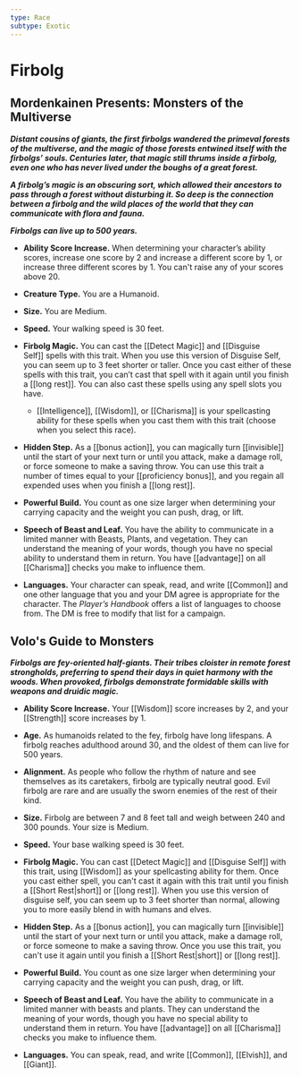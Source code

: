 ```yaml
---
type: Race
subtype: Exotic
---
```

# Firbolg

## Mordenkainen Presents: Monsters of the Multiverse

**_Distant cousins of giants, the first firbolgs wandered the primeval forests of the multiverse, and the magic of those forests entwined itself with the firbolgs’ souls. Centuries later, that magic still thrums inside a firbolg, even one who has never lived under the boughs of a great forest._**

**_A firbolg’s magic is an obscuring sort, which allowed their ancestors to pass through a forest without disturbing it. So deep is the connection between a firbolg and the wild places of the world that they can communicate with flora and fauna._**

**_Firbolgs can live up to 500 years._**

- **Ability Score Increase.** When determining your character’s ability scores, increase one score by 2 and increase a different score by 1, or increase three different scores by 1. You can't raise any of your scores above 20.

- **Creature Type.** You are a Humanoid.

- **Size.** You are Medium.

- **Speed.** Your walking speed is 30 feet.

- **Firbolg Magic.** You can cast the [[Detect Magic]] and [[Disguise Self]] spells with this trait. When you use this version of Disguise Self, you can seem up to 3 feet shorter or taller. Once you cast either of these spells with this trait, you can’t cast that spell with it again until you finish a [[long rest]]. You can also cast these spells using any spell slots you have.
    - [[Intelligence]], [[Wisdom]], or [[Charisma]] is your spellcasting ability for these spells when you cast them with this trait (choose when you select this race).

- **Hidden Step.** As a [[bonus action]], you can magically turn [[invisible]] until the start of your next turn or until you attack, make a damage roll, or force someone to make a saving throw. You can use this trait a number of times equal to your [[proficiency bonus]], and you regain all expended uses when you finish a [[long rest]].

- **Powerful Build.** You count as one size larger when determining your carrying capacity and the weight you can push, drag, or lift.

- **Speech of Beast and Leaf.** You have the ability to communicate in a limited manner with Beasts, Plants, and vegetation. They can understand the meaning of your words, though you have no special ability to understand them in return. You have [[advantage]] on all [[Charisma]] checks you make to influence them.

- **Languages.** Your character can speak, read, and write [[Common]] and one other language that you and your DM agree is appropriate for the character. The _Player’s Handbook_ offers a list of languages to choose from. The DM is free to modify that list for a campaign.

## Volo's Guide to Monsters

_**Firbolgs are fey-oriented half-giants. Their tribes cloister in remote forest strongholds, preferring to spend their days in quiet harmony with the woods. When provoked, firbolgs demonstrate formidable skills with weapons and druidic magic.**_

- **Ability Score Increase.** Your [[Wisdom]] score increases by 2, and your [[Strength]] score increases by 1.

- **Age.** As humanoids related to the fey, firbolg have long lifespans. A firbolg reaches adulthood around 30, and the oldest of them can live for 500 years.

- **Alignment.** As people who follow the rhythm of nature and see themselves as its caretakers, firbolg are typically neutral good. Evil firbolg are rare and are usually the sworn enemies of the rest of their kind.

- **Size.** Firbolg are between 7 and 8 feet tall and weigh between 240 and 300 pounds. Your size is Medium.

- **Speed.** Your base walking speed is 30 feet.

- **Firbolg Magic.** You can cast [[Detect Magic]] and [[Disguise Self]] with this trait, using [[Wisdom]] as your spellcasting ability for them. Once you cast either spell, you can't cast it again with this trait until you finish a [[Short Rest|short]] or [[long rest]]. When you use this version of disguise self, you can seem up to 3 feet shorter than normal, allowing you to more easily blend in with humans and elves.

- **Hidden Step.** As a [[bonus action]], you can magically turn [[invisible]] until the start of your next turn or until you attack, make a damage roll, or force someone to make a saving throw. Once you use this trait, you can't use it again until you finish a [[Short Rest|short]] or [[long rest]].

- **Powerful Build.** You count as one size larger when determining your carrying capacity and the weight you can push, drag, or lift.

- **Speech of Beast and Leaf.** You have the ability to communicate in a limited manner with beasts and plants. They can understand the meaning of your words, though you have no special ability to understand them in return. You have [[advantage]] on all [[Charisma]] checks you make to influence them.

- **Languages.** You can speak, read, and write [[Common]], [[Elvish]], and [[Giant]].